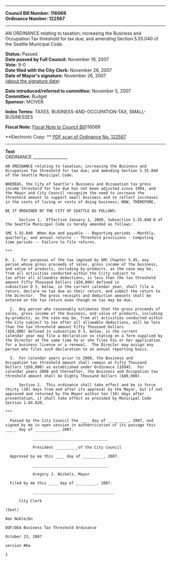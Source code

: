 * * * * *  
  
**Council Bill Number: [](#h0)[](#h2)116069**   
**Ordinance Number: 122567**  
  
* * * * *  
  
AN ORDINANCE relating to taxation; increasing the Business and Occupation Tax threshold for tax due; and amending Section 5.55.040 of the Seattle Municipal Code.  
  
**Status:** Passed   
**Date passed by Full Council:** November 19, 2007   
**Vote:** 9-0   
**Date filed with the City Clerk:** November 26, 2007   
**Date of Mayor's signature:** November 26, 2007   
[(about the signature date)](/~public/approvaldate.htm)   
  
  
**Date introduced/referred to committee:** November 5, 2007   
**Committee:** Budget   
**Sponsor:** MCIVER   
  
**Index Terms:** TAXES, BUSINESS-AND-OCCUPATION-TAX, SMALL-BUSINESSES  
  
**Fiscal Note:** [Fiscal Note to Council Bill](http://clerk.seattle.gov/~public/fnote/116069.htm)[](#h1)[](#h3)116069  
  
**Electronic Copy: ** [PDF scan of Ordinance No. 122567](/~archives/Ordinances/Ord_122567.pdf)  
  
* * * * *  
  
**Text**  
    ORDINANCE _________________  
  
    AN ORDINANCE relating to taxation; increasing the Business and  
    Occupation Tax threshold for tax due; and amending Section 5.55.040  
    of the Seattle Municipal Code.  
  
    WHEREAS, the City of Seattle's Business and Occupation tax gross  
    income threshold for tax due has not been adjusted since 1994, and  
    the Mayor and City Council recognize the need to increase the  
    threshold amount to support small business and to reflect increases  
    in the costs of living or costs of doing business; NOW, THEREFORE,  
  
    BE IT ORDAINED BY THE CITY OF SEATTLE AS FOLLOWS:  
  
          Section 1.  Effective January 1, 2008, Subsection 5.55.040 D of  
    the Seattle Municipal Code is hereby amended as follows:  
  
    SMC 5.55.040  When due and payable -- Reporting periods --Monthly,  
    quarterly, and annual returns -- Threshold provisions - Computing  
    time periods -- Failure to file returns.  
  
    ***  
  
    D. 1.  For purposes of the tax imposed by SMC Chapter 5.45, any  
    person whose gross proceeds of sales, gross income of the business,  
    and value of products, including by-products, as the case may be,  
    from all activities conducted within the Ccity subject to  
    tax after all allowable deductions, is less than the tax threshold  
    amount Fifty Thousand Dollars ($50,000) defined in  
    subsection D 3, below, in the current calendar year, shall file a  
    return, declare no tax due on their return, and submit the return to  
    the Director.  The gross receipts and deduction amounts shall be  
    entered on the tax return even though no tax may be due.  
  
      2.  Any person who reasonably estimates that the gross proceeds of  
    sales, gross income of the business, and value of products, including  
    by-products, as the case may be, from all activities conducted within  
    the City subject to tax after all allowable deductions, will be less  
    than the tax threshold amount Fifty Thousand Dollars  
    ($50,000) defined in subsection D 3, below, in the current  
    calendar year may file a declaration so stating on a form supplied by  
    the Director at the same time he or she files his or her application  
    for a business license or a renewal.  The Director may assign any  
    person who files such declaration to an annual reporting basis.  
  
      3.  For calendar years prior to 2008, the Business and  
    Occupation tax threshold amount shall remain at Fifty Thousand  
    Dollars ($50,000) as established under Ordinance 116945.  For  
    calendar years 2008 and thereafter, the Business and Occupation tax  
    threshold amount shall be Eighty Thousand Dollars ($80,000).  
  
          Section 2.  This ordinance shall take effect and be in force  
    thirty (30) days from and after its approval by the Mayor, but if not  
    approved and returned by the Mayor within ten (10) days after  
    presentation, it shall take effect as provided by Municipal Code  
    Section 1.04.020.  
  
    ***  
  
      Passed by the City Council the ____ day of _________, 2007, and  
    signed by me in open session in authentication of its passage this  
    _____ day of __________, 2007.  
  
                _________________________________  
  
                President __________of the City Council  
  
      Approved by me this ____ day of _________, 2007.  
  
                _________________________________  
  
                Gregory J. Nickels, Mayor  
  
      Filed by me this ____ day of _________, 2007.  
  
                ____________________________________  
  
          City Clerk  
  
    (Seal)  
  
    Ben Noble/bn  
  
    DOF/DEA Business Tax Threshold Ordinance  
  
    October 23, 2007  
  
    version #6a  
  
    1  
